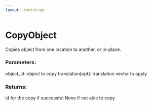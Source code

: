 ```yaml
---
layout: bootstrap
---
```


# CopyObject

Copies object from one location to another, or in-place.
        

### Parameters:

object_id: object to copy
translation[opt]: translation vector to apply
        

### Returns:


id for the copy if successful
None if not able to copy
        
